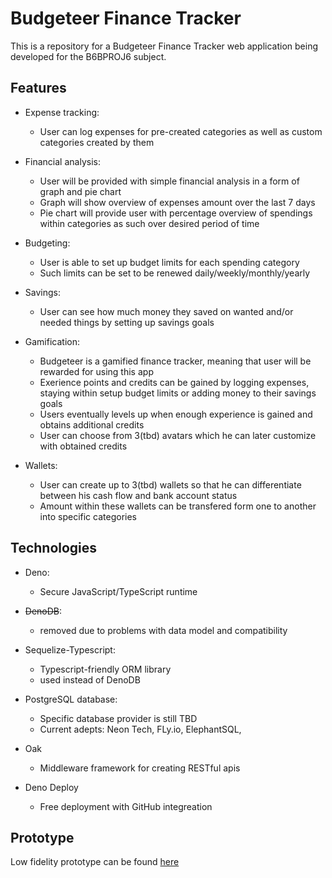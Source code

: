 # Budgeteer Finance Tracker

This is a repository for a Budgeteer Finance Tracker web application being developed for the B6BPROJ6 subject.

## Features
- Expense tracking:
  - User can log expenses for pre-created categories as well as custom categories created by them
  
- Financial analysis:
  -  User will be provided with simple financial analysis in a form of graph and pie chart
  -  Graph will show overview of expenses amount over the last 7 days
  -  Pie chart will provide user with percentage overview of spendings within categories as such over desired period of time

- Budgeting:
  - User is able to set up budget limits for each spending category
  - Such limits can be set to be renewed daily/weekly/monthly/yearly
 
- Savings:
  -  User can see how much money they saved on wanted and/or needed things by setting up savings goals

- Gamification:
  -  Budgeteer is a gamified finance tracker, meaning that user will be rewarded for using this app
  -  Exerience points and credits can be gained by logging expenses, staying within setup budget limits or adding money to their savings goals
  -  Users eventually levels up when enough experience is gained and obtains additional credits
  -  User can choose from 3(tbd) avatars which he can later customize with obtained credits

 
- Wallets:
  -  User can create up to 3(tbd) wallets so that he can differentiate between his cash flow and bank account status
  -  Amount within these wallets can be transfered form one to another into specific categories  

## Technologies 

-  Deno:
   -  Secure JavaScript/TypeScript runtime

-  ~~DenoDB~~:
    -  removed due to problems with data model and compatibility

- Sequelize-Typescript:
    - Typescript-friendly ORM library 
    - used instead of DenoDB

-  PostgreSQL database:
   -  Specific database provider is still TBD
   -  Current adepts: Neon Tech, FLy.io, ElephantSQL,

-  Oak
   -  Middleware framework for creating RESTful apis

-  Deno Deploy
   -  Free deployment with GitHub integreation

## Prototype

Low fidelity prototype can be found [here](https://www.figma.com/file/1aMCWOVfEzj4qrMws1AQkg/Budgeteer_LOFI?type=design&node-id=0%3A1&mode=design&t=DpbqEXuPoK9uCUj5-1)

